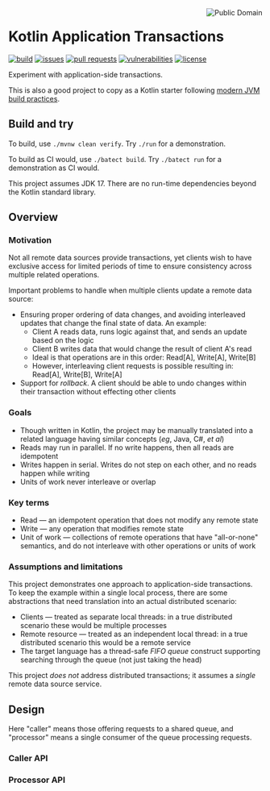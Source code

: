 <a href="LICENSE.md">
<img src="https://unlicense.org/pd-icon.png" alt="Public Domain" align="right"/>
</a>

# Kotlin Application Transactions

[![build](https://github.com/binkley/kotlin-application-transactions/workflows/build/badge.svg)](https://github.com/binkley/kotlin-application-transactions/actions)
[![issues](https://img.shields.io/github/issues/binkley/kotlin-application-transactions.svg)](https://github.com/binkley/kotlin-application-transactions/issues/)
[![pull requests](https://img.shields.io/github/issues-pr/binkley/kotlin-application-transactions.svg)](https://github.com/binkley/kotlin-application-transactions/pulls)
[![vulnerabilities](https://snyk.io/test/github/binkley/kotlin-application-transactions/badge.svg)](https://snyk.io/test/github/binkley/kotlin-application-transactions)
[![license](https://img.shields.io/badge/license-Public%20Domain-blue.svg)](http://unlicense.org/)

Experiment with application-side transactions.

This is also a good project to copy as a Kotlin starter following [modern JVM
build practices](https://github.com/binkley/modern-java-practices).

## Build and try

To build, use `./mvnw clean verify`.
Try `./run` for a demonstration.

To build as CI would, use `./batect build`.
Try `./batect run` for a demonstration as CI would.

This project assumes JDK 17.
There are no run-time dependencies beyond the Kotlin standard library.

## Overview

### Motivation

Not all remote data sources provide transactions, yet clients wish to have
exclusive access for limited periods of time to ensure consistency across
multiple related operations.

Important problems to handle when multiple clients update a remote data source:

- Ensuring proper ordering of data changes, and avoiding interleaved updates 
  that change the final state of data.
  An example:
  * Client A reads data, runs logic against that, and sends an update based 
    on the logic
  * Client B writes data that would change the result of client A's read
  * Ideal is that operations are in this order: Read\[A], Write\[A], Write\[B]
  * However, interleaving client requests is possible resulting in: Read\[A],
    Write\[B], Write\[A]
- Support for _rollback_.
  A client should be able to undo changes within their transaction without 
  effecting other clients

### Goals

* Though written in Kotlin, the project may be manually translated into a
  related language having similar concepts (_eg_, Java, C#, _et al_)
* Reads may run in parallel.
  If no write happens, then all reads are idempotent
* Writes happen in serial.
  Writes do not step on each other, and no reads happen while writing
* Units of work never interleave or overlap

### Key terms

- Read &mdash; an idempotent operation that does not modify any remote state
- Write &mdash; any operation that modifies remote state
- Unit of work &mdash; collections of remote operations that have 
  "all-or-none" semantics, and do not interleave with other operations or 
  units of work

### Assumptions and limitations

This project demonstrates one approach to application-side transactions.
To keep the example within a single local process, there are some
abstractions that need translation into an actual distributed scenario:

- Clients &mdash; treated as separate local threads: in a true distributed
  scenario these would be multiple processes
- Remote resource &mdash; treated as an independent local thread: in a true
  distributed scenario this would be a remote service
- The target language has a thread-safe _FIFO queue_ construct supporting 
  searching through the queue (not just taking the head)

This project _does not_ address distributed transactions; it assumes a
_single_ remote data source service.

## Design

Here "caller" means those offering requests to a shared queue, and "processor" 
means a single consumer of the queue processing requests.

### Caller API

### Processor API
